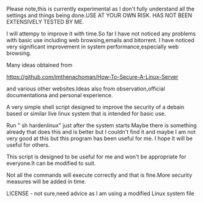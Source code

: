Please note,this is currently experimental as I don't fully understand all the settings and things being done.USE AT YOUR OWN RISK.
HAS NOT BEEN EXTENSIVELY TESTED BY ME.

I will attempy to improve it with time.So far I have not noticed any problems with basic use including web browsing,emails and bitorrent.
I have noticed very significant improvement in system performance,especially web browsing.

Many ideas obtained from

https://github.com/imthenachoman/How-To-Secure-A-Linux-Server

and various other websites.Ideas also from observation,official documentationa and personal experience.

A very simple shell script designed to improve the security of a debain based or similar live linux system that is intended for basic use.

Run " sh hardenlinux" just after the system starts
Maybe there is something already that does this and is better but I couldn't find it and maybe I am not very good at this but this program has been useful for me.
I hope it will be useful for others.

This script is designed to be useful for me and won't be appropriate for everyone.It can be modified to suit.

Not all the commands will execute correctly and that is fine.More security measures will be added in time.


LICENSE - not sure,need advice as I am using a modified Linux system file
